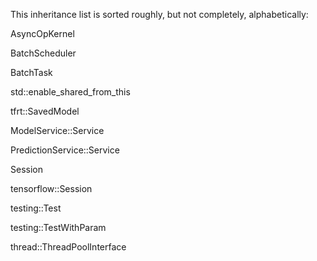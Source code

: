 This inheritance list is sorted roughly, but not completely,
alphabetically:

AsyncOpKernel

BatchScheduler

BatchTask

std::enable\_shared\_from\_this

tfrt::SavedModel

ModelService::Service

PredictionService::Service

Session

tensorflow::Session

testing::Test

testing::TestWithParam

thread::ThreadPoolInterface
